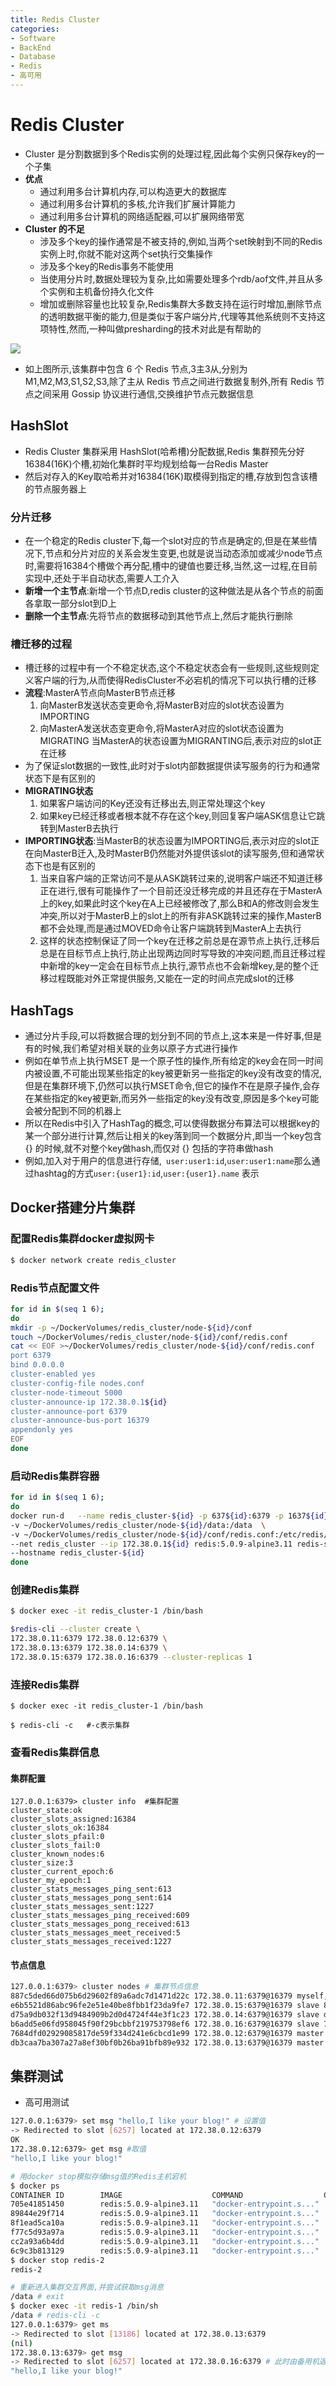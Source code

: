 ```yaml
---
title: Redis Cluster
categories:
- Software
- BackEnd
- Database
- Redis
- 高可用
---
```

# Redis Cluster

- Cluster 是分割数据到多个Redis实例的处理过程,因此每个实例只保存key的一个子集
- **优点**
    - 通过利用多台计算机内存,可以构造更大的数据库
    - 通过利用多台计算机的多核,允许我们扩展计算能力
    - 通过利用多台计算机的网络适配器,可以扩展网络带宽
- **Cluster 的不足**
    - 涉及多个key的操作通常是不被支持的,例如,当两个set映射到不同的Redis实例上时,你就不能对这两个set执行交集操作
    - 涉及多个key的Redis事务不能使用
    - 当使用分片时,数据处理较为复杂,比如需要处理多个rdb/aof文件,并且从多个实例和主机备份持久化文件
    - 增加或删除容量也比较复杂,Redis集群大多数支持在运行时增加,删除节点的透明数据平衡的能力,但是类似于客户端分片,代理等其他系统则不支持这项特性,然而,一种叫做presharding的技术对此是有帮助的

![](https://raw.githubusercontent.com/LuShan123888/Files/main/Pictures/2021-04-23-1-20210423112023008.png)

- 如上图所示,该集群中包含 6 个 Redis 节点,3主3从,分别为M1,M2,M3,S1,S2,S3,除了主从 Redis 节点之间进行数据复制外,所有 Redis 节点之间采用 Gossip 协议进行通信,交换维护节点元数据信息

## HashSlot

- Redis Cluster 集群采用 HashSlot(哈希槽)分配数据,Redis 集群预先分好16384(16K)个槽,初始化集群时平均规划给每一台Redis Master
- 然后对存入的Key取哈希并对16384(16K)取模得到指定的槽,存放到包含该槽的节点服务器上

### 分片迁移

- 在一个稳定的Redis cluster下,每一个slot对应的节点是确定的,但是在某些情况下,节点和分片对应的关系会发生变更,也就是说当动态添加或减少node节点时,需要将16384个槽做个再分配,槽中的键值也要迁移,当然,这一过程,在目前实现中,还处于半自动状态,需要人工介入
- **新增一个主节点**:新增一个节点D,redis cluster的这种做法是从各个节点的前面各拿取一部分slot到D上
- **删除一个主节点**:先将节点的数据移动到其他节点上,然后才能执行删除

### 槽迁移的过程

- 槽迁移的过程中有一个不稳定状态,这个不稳定状态会有一些规则,这些规则定义客户端的行为,从而使得RedisCluster不必宕机的情况下可以执行槽的迁移
- **流程**:MasterA节点向MasterB节点迁移
    1. 向MasterB发送状态变更命令,将MasterB对应的slot状态设置为IMPORTING
    2. 向MasterA发送状态变更命令,将MasterA对应的slot状态设置为MIGRATING
        当MasterA的状态设置为MIGRANTING后,表示对应的slot正在迁移
- 为了保证slot数据的一致性,此时对于slot内部数据提供读写服务的行为和通常状态下是有区别的
- **MIGRATING状态**
    1. 如果客户端访问的Key还没有迁移出去,则正常处理这个key
    2. 如果key已经迁移或者根本就不存在这个key,则回复客户端ASK信息让它跳转到MasterB去执行
- **IMPORTING状态**:当MasterB的状态设置为IMPORTING后,表示对应的slot正在向MasterB迁入,及时MasterB仍然能对外提供该slot的读写服务,但和通常状态下也是有区别的
    1. 当来自客户端的正常访问不是从ASK跳转过来的,说明客户端还不知道迁移正在进行,很有可能操作了一个目前还没迁移完成的并且还存在于MasterA上的key,如果此时这个key在A上已经被修改了,那么B和A的修改则会发生
        冲突,所以对于MasterB上的slot上的所有非ASK跳转过来的操作,MasterB都不会处理,而是通过MOVED命令让客户端跳转到MasterA上去执行
    2. 这样的状态控制保证了同一个key在迁移之前总是在源节点上执行,迁移后总是在目标节点上执行,防止出现两边同时写导致的冲突问题,而且迁移过程中新增的key一定会在目标节点上执行,源节点也不会新增key,是的整个迁移过程既能对外正常提供服务,又能在一定的时间点完成slot的迁移

## HashTags

- 通过分片手段,可以将数据合理的划分到不同的节点上,这本来是一件好事,但是有的时候,我们希望对相关联的业务以原子方式进行操作
- 例如在单节点上执行MSET 是一个原子性的操作,所有给定的key会在同一时间内被设置,不可能出现某些指定的key被更新另一些指定的key没有改变的情况,但是在集群环境下,仍然可以执行MSET命令,但它的操作不在是原子操作,会存在某些指定的key被更新,而另外一些指定的key没有改变,原因是多个key可能会被分配到不同的机器上
- 所以在Redis中引入了HashTag的概念,可以使得数据分布算法可以根据key的某一个部分进行计算,然后让相关的key落到同一个数据分片,即当一个key包含 {} 的时候,就不对整个key做hash,而仅对 {} 包括的字符串做hash
- 例如,加入对于用户的信息进行存储,` user:user1:id`,`user:user1:name`那么通过hashtag的方式`user:{user1}:id`,`user:{user1}.name` 表示

## Docker搭建分片集群

### 配置Redis集群docker虚拟网卡

```bash
$ docker network create redis_cluster
```

### Redis节点配置文件

```bash
for id in $(seq 1 6);
do
mkdir -p ~/DockerVolumes/redis_cluster/node-${id}/conf
touch ~/DockerVolumes/redis_cluster/node-${id}/conf/redis.conf
cat << EOF >~/DockerVolumes/redis_cluster/node-${id}/conf/redis.conf
port 6379
bind 0.0.0.0
cluster-enabled yes
cluster-config-file nodes.conf
cluster-node-timeout 5000
cluster-announce-ip 172.38.0.1${id}
cluster-announce-port 6379
cluster-announce-bus-port 16379
appendonly yes
EOF
done
```

### 启动Redis集群容器

```bash
for id in $(seq 1 6);
do
docker run-d   --name redis_cluster-${id} -p 637${id}:6379 -p 1637${id}:16379  \
-v ~/DockerVolumes/redis_cluster/node-${id}/data:/data  \
-v ~/DockerVolumes/redis_cluster/node-${id}/conf/redis.conf:/etc/redis/redis.conf  \
--net redis_cluster --ip 172.38.0.1${id} redis:5.0.9-alpine3.11 redis-server /etc/redis/redis.conf \
--hostname redis_cluster-${id}
done
```

### 创建Redis集群

```bash
$ docker exec -it redis_cluster-1 /bin/bash

$redis-cli --cluster create \
172.38.0.11:6379 172.38.0.12:6379 \
172.38.0.13:6379 172.38.0.14:6379 \
172.38.0.15:6379 172.38.0.16:6379 --cluster-replicas 1
```

### 连接Redis集群

```
$ docker exec -it redis_cluster-1 /bin/bash

$ redis-cli -c   #-c表示集群
```

### 查看Redis集群信息

#### 集群配置

```shell
127.0.0.1:6379> cluster info  #集群配置
cluster_state:ok
cluster_slots_assigned:16384
cluster_slots_ok:16384
cluster_slots_pfail:0
cluster_slots_fail:0
cluster_known_nodes:6
cluster_size:3
cluster_current_epoch:6
cluster_my_epoch:1
cluster_stats_messages_ping_sent:613
cluster_stats_messages_pong_sent:614
cluster_stats_messages_sent:1227
cluster_stats_messages_ping_received:609
cluster_stats_messages_pong_received:613
cluster_stats_messages_meet_received:5
cluster_stats_messages_received:1227
```

#### 节点信息

```bash
127.0.0.1:6379> cluster nodes # 集群节点信息
887c5ded66d075b6d29602f89a6adc7d1471d22c 172.38.0.11:6379@16379 myself,master - 0 1598439359000 1 connected 0-5460
e6b5521d86abc96fe2e51e40be8fbb1f23da9fe7 172.38.0.15:6379@16379 slave 887c5ded66d075b6d29602f89a6adc7d1471d22c 0 1598439359580 5 connected
d75a9db032f13d9484909b2d0d4724f44e3f1c23 172.38.0.14:6379@16379 slave db3caa7ba307a27a8ef30bf0b26ba91bfb89e932 0 1598439358578 4 connected
b6add5e06fd958045f90f29bcbbf219753798ef6 172.38.0.16:6379@16379 slave 7684dfd02929085817de59f334d241e6cbcd1e99 0 1598439358578 6 connected
7684dfd02929085817de59f334d241e6cbcd1e99 172.38.0.12:6379@16379 master - 0 1598439360082 2 connected 5461-10922
db3caa7ba307a27a8ef30bf0b26ba91bfb89e932 172.38.0.13:6379@16379 master - 0 1598439359079 3 connected 10923-16383
```

## 集群测试

- 高可用测试

```bash
127.0.0.1:6379> set msg "hello,I like your blog!" # 设置值
-> Redirected to slot [6257] located at 172.38.0.12:6379
OK
172.38.0.12:6379> get msg #取值
"hello,I like your blog!"

# 用docker stop模拟存储msg值的Redis主机宕机
$ docker ps
CONTAINER ID        IMAGE                    COMMAND                  CREATED             STATUS              PORTS                                              NAMES
705e41851450        redis:5.0.9-alpine3.11   "docker-entrypoint.s..."   20 minutes ago      Up 20 minutes       0.0.0.0:6376->6379/tcp, 0.0.0.0:16376->16379/tcp   redis-6
89844e29f714        redis:5.0.9-alpine3.11   "docker-entrypoint.s..."   20 minutes ago      Up 20 minutes       0.0.0.0:6375->6379/tcp, 0.0.0.0:16375->16379/tcp   redis-5
8f1ead5ca10a        redis:5.0.9-alpine3.11   "docker-entrypoint.s..."   20 minutes ago      Up 20 minutes       0.0.0.0:6374->6379/tcp, 0.0.0.0:16374->16379/tcp   redis-4
f77c5d93a97a        redis:5.0.9-alpine3.11   "docker-entrypoint.s..."   21 minutes ago      Up 21 minutes       0.0.0.0:6373->6379/tcp, 0.0.0.0:16373->16379/tcp   redis-3
cc2a93a6b4dd        redis:5.0.9-alpine3.11   "docker-entrypoint.s..."   21 minutes ago      Up 21 minutes       0.0.0.0:6372->6379/tcp, 0.0.0.0:16372->16379/tcp   redis-2
6c9c3b813129        redis:5.0.9-alpine3.11   "docker-entrypoint.s..."   26 minutes ago      Up 26 minutes       0.0.0.0:6371->6379/tcp, 0.0.0.0:16371->16379/tcp   redis-1
$ docker stop redis-2
redis-2

# 重新进入集群交互界面,并尝试获取msg消息
/data # exit
$ docker exec -it redis-1 /bin/sh
/data # redis-cli -c
127.0.0.1:6379> get ms
-> Redirected to slot [13186] located at 172.38.0.13:6379
(nil)
172.38.0.13:6379> get msg
-> Redirected to slot [6257] located at 172.38.0.16:6379 # 此时由备用机返回msg
"hello,I like your blog!"
```
